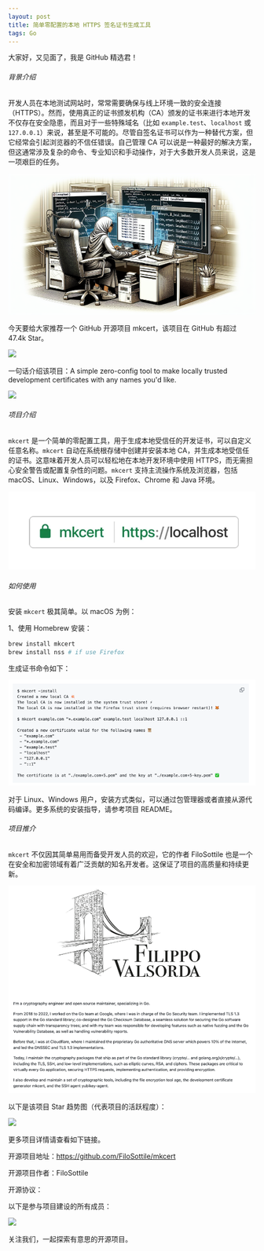 ```yaml
---
layout: post
title: 简单零配置的本地 HTTPS 签名证书生成工具
tags: Go
---
```


大家好，又见面了，我是 GitHub 精选君！

###### 背景介绍

开发人员在本地测试网站时，常常需要确保与线上环境一致的安全连接（HTTPS）。然而，使用真正的证书颁发机构（CA）颁发的证书来进行本地开发不仅存在安全隐患，而且对于一些特殊域名（比如 `example.test`、`localhost` 或 `127.0.0.1`）来说，甚至是不可能的。尽管自签名证书可以作为一种替代方案，但它经常会引起浏览器的不信任错误。自己管理 CA 可以说是一种最好的解决方案，但这通常涉及复杂的命令、专业知识和手动操作，对于大多数开发人员来说，这是一项艰巨的任务。

![](https://raw.githubusercontent.com/ZhuPeng/pic/master/mac/compress_tmp-6e75d82cb07dc3cc66542361db88af1c.png)

今天要给大家推荐一个 GitHub 开源项目 mkcert，该项目在 GitHub 有超过 47.4k Star。

![](https://stats.deeptrain.net/repo/FiloSottile/mkcert/?theme=light)

一句话介绍该项目：A simple zero-config tool to make locally trusted development certificates with any names you'd like.


![](https://user-images.githubusercontent.com/1225294/51066373-96d4aa80-15be-11e9-91e2-f4e44a3a4458.png)


###### 项目介绍

`mkcert` 是一个简单的零配置工具，用于生成本地受信任的开发证书，可以自定义任意名称。`mkcert` 自动在系统根存储中创建并安装本地 CA，并生成本地受信任的证书。这意味着开发人员可以轻松地在本地开发环境中使用 HTTPS，而无需担心安全警告或配置复杂性的问题。`mkcert` 支持主流操作系统及浏览器，包括 macOS、Linux、Windows，以及 Firefox、Chrome 和 Java 环境。

![](https://raw.githubusercontent.com/ZhuPeng/pic/master/images/compress_image-20240716213902424.png)

###### 如何使用

安装 `mkcert` 极其简单。以 macOS 为例：

1、使用 Homebrew 安装：

```bash
brew install mkcert
brew install nss # if use Firefox
```

生成证书命令如下：

![](https://raw.githubusercontent.com/ZhuPeng/pic/master/images/compress_image-20240716214006511.png)

对于 Linux、Windows 用户，安装方式类似，可以通过包管理器或者直接从源代码编译。更多系统的安装指导，请参考项目 README。

###### 项目推介

`mkcert` 不仅因其简单易用而备受开发人员的欢迎，它的作者 FiloSottile 也是一个在安全和加密领域有着广泛贡献的知名开发者。这保证了项目的高质量和持续更新。

![](https://raw.githubusercontent.com/ZhuPeng/pic/master/images/compress_image-20240716214102835.png)

以下是该项目 Star 趋势图（代表项目的活跃程度）：

![](https://api.star-history.com/svg?repos=FiloSottile/mkcert&type=Timeline)

更多项目详情请查看如下链接。

开源项目地址：https://github.com/FiloSottile/mkcert 

开源项目作者：FiloSottile

开源协议：

以下是参与项目建设的所有成员：

![](https://contrib.rocks/image?repo=FiloSottile/mkcert)

关注我们，一起探索有意思的开源项目。

